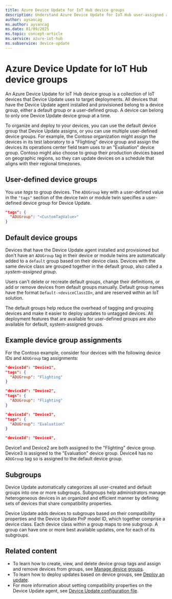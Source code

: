 ```yaml
---
title: Azure Device Update for IoT Hub device groups
description: Understand Azure Device Update for IoT Hub user-assigned and default device groups and subgroups based on device classes.
author: aysancag
ms.author: aysancag
ms.date: 01/09/2025
ms.topic: concept-article
ms.service: azure-iot-hub
ms.subservice: device-update
---
```


# Azure Device Update for IoT Hub device groups

An Azure Device Update for IoT Hub device group is a collection of IoT devices that Device Update uses to target deployments. All devices that have the Device Update agent installed and provisioned belong to a device group, either a default group or a user-defined group. A device can belong to only one Device Update device group at a time.

To organize and deploy to your devices, you can use the default device group that Device Update assigns, or you can use multiple user-defined device groups. For example, the Contoso organization might assign the devices in its test laboratory to a "Flighting" device group and assign the devices its operations center field team uses to an "Evaluation" device group. Contoso might also choose to group their production devices based on geographic regions, so they can update devices on a schedule that aligns with their regional timezones.

## User-defined device groups

You use *tags* to group devices. The `ADUGroup` key with a user-defined value in the `"tags"` section of the device twin or module twin specifies a user-defined device group for Device Update.

```json
"tags": {
  "ADUGroup": "<CustomTagValue>"
}
```

## Default device groups

Devices that have the Device Update agent installed and provisioned but don't have an `ADUGroup` tag in their device or module twins are automatically added to a `default` group based on their device class. Devices with the same device class are grouped together in the default group, also called a *system-assigned group*.

Users can't delete or recreate default groups, change their definitions, or add or remove devices from default groups manually. Default group names have the format `Default-<deviceClassID>`, and are reserved within an IoT solution.

The default groups help reduce the overhead of tagging and grouping devices and make it easier to deploy updates to untagged devices. All deployment features that are available for user-defined groups are also available for default, system-assigned groups.

## Example device group assignments

For the Contoso example, consider four devices with the following device IDs and `ADUGroup` tag assignments:

```json
"deviceId": "Device1",
"tags": {
  "ADUGroup": "Flighting"
}
```

```json
"deviceId": "Device2",
"tags": {
  "ADUGroup": "Flighting"
}
```

```json
"deviceId": "Device3",
"tags": {
  "ADUGroup": "Evaluation"
}
```

```json
"deviceId": "Device4",
```

Device1 and Device2 are both assigned to the "Flighting" device group. Device3 is assigned to the "Evaluation" device group. Device4 has no `ADUGroup` tag so is assigned to the default device group.

## Subgroups

Device Update automatically categorizes all user-created and default groups into one or more subgroups. Subgroups help administrators manage heterogeneous devices in an organized and efficient manner by defining sets of devices that share compatibility properties.

Device Update adds devices to subgroups based on their compatibility properties and the Device Update PnP model ID, which together comprise a device class. Each device class within a group maps to one subgroup. A group can have one or more best available updates, one for each of its subgroups.

## Related content

- To learn how to create, view, and delete device group tags and assign and remove devices from groups, see [Manage device groups](create-update-group.md).
- To learn how to deploy updates based on device groups, see [Deploy an update](deploy-update.md).
- For more information about setting compatibility properties on the Device Update agent, see [Device Update configuration file](device-update-configuration-file.md).

